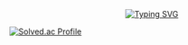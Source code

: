 <div align=center>
  <a href="https://git.io/typing-svg"><img src="https://readme-typing-svg.herokuapp.com?font=D2Coding&weight=500&size=22&pause=1000&color=569CD6&background=1F1F1F&center=true&vCenter=true&repeat=true&random=false&width=1028&lines=Welcome+to+Sooy's+GitHub!" alt="Typing SVG" /></a>
</div>




<!--
![SooY2's GitHub stats](https://github-readme-stats.vercel.app/api?username=SooY2&show_icons=true&theme=dracula)
-->



[![Solved.ac Profile](http://mazassumnida.wtf/api/v2/generate_badge?boj=sooy)](https://solved.ac/sooy)
<!-- <img src="http://mazandi.herokuapp.com/api?handle=sooy&theme=warm"/> -->


